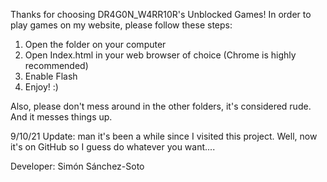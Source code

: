 Thanks for choosing DR4G0N_W4RR10R's Unblocked Games!
In order to play games on my website, please follow these steps:
1) Open the folder on your computer
2) Open Index.html in your web browser of choice (Chrome is highly recommended)
3) Enable Flash
4) Enjoy! :)

Also, please don't mess around in the other folders, it's considered rude. And it messes things up.


9/10/21 Update: man it's been a while since I visited this project. Well, now it's on GitHub so I guess do whatever you want....


Developer: Simón Sánchez-Soto

